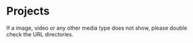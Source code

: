 # Projects
If a image, video or any other media type does not show, please double check the URL directories.
